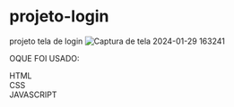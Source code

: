 # projeto-login
 projeto tela de login
![Captura de tela 2024-01-29 163241](https://github.com/diegoramosds/projeto-login/assets/140274064/4a5d938c-46be-4c7e-89d2-b46f968d8d24)




OQUE FOI USADO: <br>

HTML<br>
CSS<br>
JAVASCRIPT
